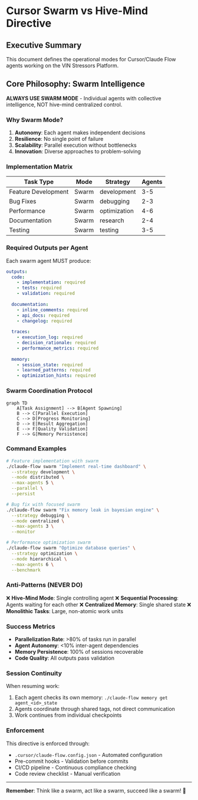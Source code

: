 # Cursor Swarm vs Hive-Mind Directive

## Executive Summary

This document defines the operational modes for Cursor/Claude Flow agents working on the VIN Stressors Platform.

## Core Philosophy: Swarm Intelligence

**ALWAYS USE SWARM MODE** - Individual agents with collective intelligence, NOT hive-mind centralized control.

### Why Swarm Mode?

1. **Autonomy**: Each agent makes independent decisions
2. **Resilience**: No single point of failure
3. **Scalability**: Parallel execution without bottlenecks
4. **Innovation**: Diverse approaches to problem-solving

### Implementation Matrix

| Task Type | Mode | Strategy | Agents |
|-----------|------|----------|--------|
| Feature Development | Swarm | development | 3-5 |
| Bug Fixes | Swarm | debugging | 2-3 |
| Performance | Swarm | optimization | 4-6 |
| Documentation | Swarm | research | 2-4 |
| Testing | Swarm | testing | 3-5 |

### Required Outputs per Agent

Each swarm agent MUST produce:

```yaml
outputs:
  code:
    - implementation: required
    - tests: required
    - validation: required
  
  documentation:
    - inline_comments: required
    - api_docs: required
    - changelog: required
  
  traces:
    - execution_log: required
    - decision_rationale: required
    - performance_metrics: required
  
  memory:
    - session_state: required
    - learned_patterns: required
    - optimization_hints: required
```

### Swarm Coordination Protocol

```mermaid
graph TD
    A[Task Assignment] --> B[Agent Spawning]
    B --> C[Parallel Execution]
    C --> D[Progress Monitoring]
    D --> E[Result Aggregation]
    E --> F[Quality Validation]
    F --> G[Memory Persistence]
```

### Command Examples

```bash
# Feature implementation with swarm
./claude-flow swarm "Implement real-time dashboard" \
  --strategy development \
  --mode distributed \
  --max-agents 5 \
  --parallel \
  --persist

# Bug fix with focused swarm
./claude-flow swarm "Fix memory leak in bayesian engine" \
  --strategy debugging \
  --mode centralized \
  --max-agents 3 \
  --monitor

# Performance optimization swarm
./claude-flow swarm "Optimize database queries" \
  --strategy optimization \
  --mode hierarchical \
  --max-agents 6 \
  --benchmark
```

### Anti-Patterns (NEVER DO)

❌ **Hive-Mind Mode**: Single controlling agent
❌ **Sequential Processing**: Agents waiting for each other
❌ **Centralized Memory**: Single shared state
❌ **Monolithic Tasks**: Large, non-atomic work units

### Success Metrics

- **Parallelization Rate**: >80% of tasks run in parallel
- **Agent Autonomy**: <10% inter-agent dependencies
- **Memory Persistence**: 100% of sessions recoverable
- **Code Quality**: All outputs pass validation

### Session Continuity

When resuming work:
1. Each agent checks its own memory: `./claude-flow memory get agent_<id>_state`
2. Agents coordinate through shared tags, not direct communication
3. Work continues from individual checkpoints

### Enforcement

This directive is enforced through:
- `.cursor/claude-flow.config.json` - Automated configuration
- Pre-commit hooks - Validation before commits
- CI/CD pipeline - Continuous compliance checking
- Code review checklist - Manual verification

---

**Remember**: Think like a swarm, act like a swarm, succeed like a swarm! 🐝
